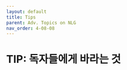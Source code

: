 ```yaml
---
layout: default
title: Tips
parent: Adv. Topics on NLG
nav_order: 4-08-08
---
```


# TIP: 독자들에게 바라는 것


